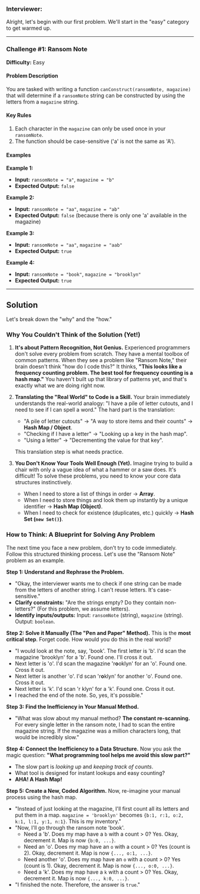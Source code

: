 ### **Interviewer:**

Alright, let's begin with our first problem. We'll start in the "easy" category to get warmed up.

---

### **Challenge #1: Ransom Note**

**Difficulty:** Easy

#### **Problem Description**

You are tasked with writing a function `canConstruct(ransomNote, magazine)` that will determine if a `ransomNote` string can be constructed by using the letters from a `magazine` string.

#### **Key Rules**

1.  Each character in the `magazine` can only be used once in your `ransomNote`.
2.  The function should be case-sensitive ('a' is not the same as 'A').

#### **Examples**

**Example 1:**
*   **Input:** `ransomNote = "a"`, `magazine = "b"`
*   **Expected Output:** `false`

**Example 2:**
*   **Input:** `ransomNote = "aa"`, `magazine = "ab"`
*   **Expected Output:** `false` (because there is only one 'a' available in the magazine)

**Example 3:**
*   **Input:** `ransomNote = "aa"`, `magazine = "aab"`
*   **Expected Output:** `true`

**Example 4:**
*   **Input:** `ransomNote = "book"`, `magazine = "brooklyn"`
*   **Expected Output:** `true`

---

## Solution

Let's break down the "why" and the "how."

### Why You Couldn't Think of the Solution (Yet!)

1.  **It's about Pattern Recognition, Not Genius.** Experienced programmers don't solve every problem from scratch. They have a mental toolbox of common patterns. When they see a problem like "Ransom Note," their brain doesn't think "how do I code this?" It thinks, **"This looks like a frequency counting problem. The best tool for frequency counting is a hash map."** You haven't built up that library of patterns yet, and that's exactly what we are doing right now.

2.  **Translating the "Real World" to Code is a Skill.** Your brain immediately understands the real-world analogy: "I have a pile of letter cutouts, and I need to see if I can spell a word." The hard part is the translation:
    *   "A pile of letter cutouts" -> "A way to store items and their counts" -> **Hash Map / Object**.
    *   "Checking if I have a letter" -> "Looking up a key in the hash map".
    *   "Using a letter" -> "Decrementing the value for that key".

    This translation step is what needs practice.

3.  **You Don't Know Your Tools Well Enough (Yet).** Imagine trying to build a chair with only a vague idea of what a hammer or a saw does. It's difficult! To solve these problems, you need to know your core data structures instinctively.
    *   When I need to store a list of things in order -> **Array**.
    *   When I need to store things and look them up instantly by a unique identifier -> **Hash Map (Object)**.
    *   When I need to check for existence (duplicates, etc.) quickly -> **Hash Set (`new Set()`)**.


### How to Think: A Blueprint for Solving Any Problem

The next time you face a new problem, don't try to code immediately. Follow this structured thinking process. Let's use the "Ransom Note" problem as an example.

**Step 1: Understand and Rephrase the Problem.**
*   "Okay, the interviewer wants me to check if one string can be made from the letters of another string. I can't reuse letters. It's case-sensitive."
*   **Clarify constraints:** "Are the strings empty? Do they contain non-letters?" (For this problem, we assume letters).
*   **Identify inputs/outputs:** Input: `ransomNote` (string), `magazine` (string). Output: `boolean`.

**Step 2: Solve it Manually (The "Pen and Paper" Method).**
This is the **most critical step**. Forget code. How would you do this in the real world?
*   "I would look at the note, say, 'book'. The first letter is 'b'. I'd scan the magazine 'brooklyn' for a 'b'. Found one. I'll cross it out.
*   Next letter is 'o'. I'd scan the magazine 'r**o**oklyn' for an 'o'. Found one. Cross it out.
*   Next letter is another 'o'. I'd scan 'r**o**klyn' for another 'o'. Found one. Cross it out.
*   Next letter is 'k'. I'd scan 'r klyn' for a 'k'. Found one. Cross it out.
*   I reached the end of the note. So, yes, it's possible."

**Step 3: Find the Inefficiency in Your Manual Method.**
*   "What was slow about my manual method? **The constant re-scanning.** For every single letter in the ransom note, I had to scan the entire magazine string. If the magazine was a million characters long, that would be incredibly slow."

**Step 4: Connect the Inefficiency to a Data Structure.**
Now you ask the magic question: **"What programming tool helps me avoid this slow part?"**
*   The slow part is *looking up* and *keeping track of counts*.
*   What tool is designed for instant lookups and easy counting?
*   **AHA! A Hash Map!**

**Step 5: Create a New, Coded Algorithm.**
Now, re-imagine your manual process using the hash map.
*   "Instead of just looking at the magazine, I'll first count all its letters and put them in a map. `magazine = 'brooklyn'` becomes `{b:1, r:1, o:2, k:1, l:1, y:1, n:1}`. This is my inventory."
*   "Now, I'll go through the ransom note 'book'.
    *   Need a 'b'. Does my map have a `b` with a count > 0? Yes. Okay, decrement it. Map is now `{b:0, ...}`.
    *   Need an 'o'. Does my map have an `o` with a count > 0? Yes (count is 2). Okay, decrement it. Map is now `{..., o:1, ...}`.
    *   Need another 'o'. Does my map have an `o` with a count > 0? Yes (count is 1). Okay, decrement it. Map is now `{..., o:0, ...}`.
    *   Need a 'k'. Does my map have a `k` with a count > 0? Yes. Okay, decrement it. Map is now `{..., k:0, ...}`.
*   "I finished the note. Therefore, the answer is `true`."
